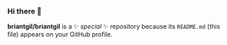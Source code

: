 ### Hi there 👋

**briantgil/briantgil** is a ✨ _special_ ✨ repository because its `README.md` (this file) appears on your GitHub profile.





<!--
Here are some ideas to get you started:
- 🔭 I’m currently working on ...
- 🌱 I’m currently learning ...
- 👯 I’m looking to collaborate on ...
- 🤔 I’m looking for help with ...
- 💬 Ask me about ...
- 📫 How to reach me: ...
- 😄 Pronouns: ...
- ⚡ Fun fact: ...
-->
